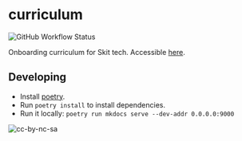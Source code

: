 # curriculum

![GitHub Workflow Status](https://img.shields.io/github/workflow/status/Vernacular-ai/curriculum/docs?style=flat-square)

Onboarding curriculum for Skit tech. Accessible [here](https://skit-ai.github.io/curriculum/).

## Developing

- Install [poetry][poetry-install].
- Run `poetry install` to install dependencies.
- Run it locally: `poetry run mkdocs serve --dev-addr 0.0.0.0:9000`

[poetry-install]: https://python-poetry.org/docs/#installation


![cc-by-nc-sa](https://licensebuttons.net/l/by-nc-sa/4.0/88x31.png)
